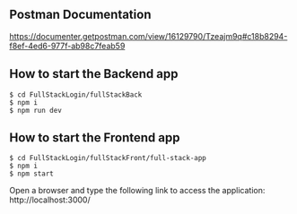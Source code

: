 ## Postman Documentation 
https://documenter.getpostman.com/view/16129790/Tzeajm9q#c18b8294-f8ef-4ed6-977f-ab98c7feab59

## How to start the Backend app
```
$ cd FullStackLogin/fullStackBack
$ npm i
$ npm run dev

```

## How to start the Frontend app
```
$ cd FullStackLogin/fullStackFront/full-stack-app
$ npm i
$ npm start

```

Open a browser and type the following link to access the application: http://localhost:3000/